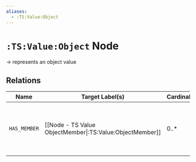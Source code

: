 ```yaml
---
aliases:
  - :TS:Value:Object
---
```

# `:TS:Value:Object` Node

-> represents an object value

## Relations

| Name         | Target Label(s)                                          | Cardinality | Description                                                         |
| ------------ | -------------------------------------------------------- | ----------- | ------------------------------------------------------------------- |
| `HAS_MEMBER` | [[Node - TS Value ObjectMember\|:TS:Value:ObjectMember]] | 0..*        | members of the object (with references to their respective values+) |
